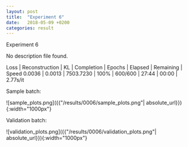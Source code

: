 ```yaml
---
layout: post
title:  "Experiment 6"
date:   2018-05-09 +0200
categories: result
---
```

Experiment 6

No description file found.

Loss | Reconstruction | KL | Completion | Epochs | Elapsed | Remaining | Speed
0.0036 | 0.0013 | 7503.7230 | 100% | 600/600 | 27:44 | 00:00 | 2.77s/it



Sample batch:

![sample_plots.png]({{"/results/0006/sample_plots.png"| absolute_url}}){:width="1000px"}

Validation batch:

![validation_plots.png]({{"/results/0006/validation_plots.png"| absolute_url}}){:width="1000px"}
